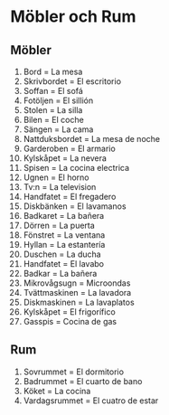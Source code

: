 # Möbler och Rum

## Möbler
1. Bord = La mesa
2. Skrivbordet = El escritorio
3. Soffan = El sofá
4. Fotöljen = El sillión
5. Stolen = La silla
6. Bilen = El coche
7. Sängen = La cama
8. Nattduksbordet = La mesa de noche
9. Garderoben = El armario
10. Kylskåpet = La nevera
11. Spisen = La cocina electrica
12. Ugnen = El horno
13. Tv:n = La television
14. Handfatet = El fregadero
15. Diskbänken = El lavamanos
16. Badkaret = La bañera
17. Dörren = La puerta
18. Fönstret = La ventana
19. Hyllan = La estantería
20. Duschen = La ducha
21. Handfatet = El lavabo
22. Badkar = La bañera
23. Mikrovågsugn = Microondas
24. Tvättmaskinen = La lavadora
25. Diskmaskinen = La lavaplatos
26. Kylskåpet = El frigorífico
27. Gasspis = Cocina de gas

## Rum
1. Sovrummet = El dormitorio
2. Badrummet = El cuarto de bano
3. Köket = La cocina
4. Vardagsrummet = El cuatro de estar
